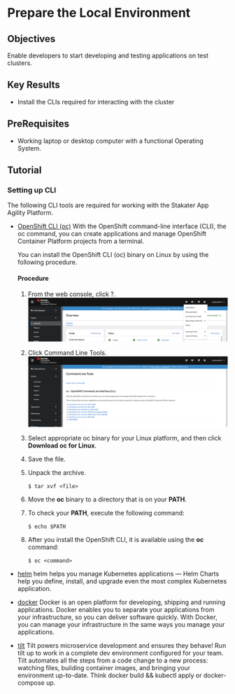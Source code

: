# Prepare the Local Environment

## Objectives

Enable developers to start developing and testing applications on test clusters.

## Key Results

- Install the CLIs required for interacting with the cluster

## PreRequisites

- Working laptop or desktop computer with a functional Operating System.

## Tutorial

### Setting up CLI

The following CLI tools are required for working with the Stakater App Agility Platform.

- [OpenShift CLI (oc)](https://docs.openshift.com/container-platform/4.16/cli_reference/openshift_cli/getting-started-cli.html#cli-installing-cli-web-console_cli-developer-commands) With the OpenShift command-line interface (CLI), the oc command, you can create applications and manage OpenShift Container Platform projects from a terminal.

    You can install the OpenShift CLI (oc) binary on Linux by using the following procedure.

    #### Procedure

    1. From the web console, click ?.
        ![Openshift Console](images/console1.png)
    1. Click Command Line Tools.
        ![Openshift Console](images/console2.png)
    1. Select appropriate oc binary for your Linux platform, and then click **Download oc for Linux**.

    1. Save the file.
    1. Unpack the archive.
        ```shell
        $ tar xvf <file>
        ```
    1. Move the **oc** binary to a directory that is on your **PATH**.
    1. To check your **PATH**, execute the following command:
        ```shell
        $ echo $PATH
        ```
    1. After you install the OpenShift CLI, it is available using the **oc** command:
        ```shell
        $ oc <command>
        ```
     
- [helm](https://helm.sh/docs/intro/install/) helm helps you manage Kubernetes applications — Helm Charts help you define, install, and upgrade even the most complex Kubernetes application.

- [docker](https://docs.docker.com/get-docker/) Docker is an open platform for developing, shipping and running applications. Docker enables you to separate your applications from your infrastructure, so you can deliver software quickly. With Docker, you can manage your infrastructure in the same ways you manage your applications.

- [tilt](https://docs.tilt.dev/install.html) Tilt powers microservice development and ensures they behave! Run tilt up to work in a complete dev environment configured for your team. Tilt automates all the steps from a code change to a new process: watching files, building container images, and bringing your environment up-to-date. Think docker build && kubectl apply or docker-compose up.
